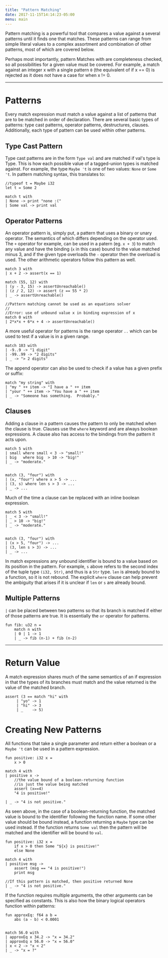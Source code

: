 ```yaml
---
title: "Pattern Matching"
date: 2017-11-15T14:14:23-05:00
menu: main
---
```


Pattern matching is a powerful tool that compares a value
against a several patterns until it finds one that matches.
These patterns can range from simple literal values to a
complex assortment and combination of other patterns,
most of which are covered below.

Perhaps most importantly, pattern Matches with are completeness
checked, so all possibilities for a given value must be covered.
For example, a match against an integer x with a single
pattern `0` (the equivalent of if x == 0) is rejected
as it does not have a case for when x != 0.

---
# Patterns

Every match expression must match a value against
a list of patterns that are to be matched in order of
declaration.  There are several basic types of patterns:
type cast patterns, operator patterns, destructures, clauses.
Additionally, each type of pattern can be used within other patterns.

## Type Cast Pattern

Type cast patterns are in the form `Type val` and are matched
if val's type is Type.  This is how each possible value of a
tagged-union types is matched against.  For example, the type
`Maybe 't` is one of two values: `None` or `Some 't`.  In pattern
matching syntax, this translates to:

```ante
//typeof t = Maybe i32
let t = Some 2

match t with
| None -> print "none :("
| Some val -> print val
```

## Operator Patterns

An operator pattern is, simply put, a pattern that uses a
binary or unary operator.  The semantics of which differs
depending on the operator used.  The `+` operator for example,
can be used in a patern (eg. `x + 3`) to match any value and
have the binding (`x` in this case) bound to the value matched
minus 3, and if the given type overloads the `-` operator then the
overload is used.  The other arithmetic operators follow this pattern as well.

```ante
match 3 with
| x + 2 -> assert(x == 1)

match (55, 12) with
| (y - 3, 15) -> assertUnreachable()
| (z / 2, 12) -> assert (z == 55 * 2)
| _ -> assertUnreachable()

//Pattern matching cannot be used as an equations solver
//
//Error: use of unbound value x in binding expression of x
match 0 with
| 2*x*x + 6*x + 4 -> assertUnreachable()
```

A more useful operator for patterns is the range operator `..` which can
be used to test if a value is in a given range.

```ante
match 103 with
| -9..9 -> "1 digit"
| -99..99 -> "2 digits"
| _ -> "> 2 digits"
```

The append operator can also be used to check if a value has a
given prefix or suffix:

```ante
match "my string" with
| "my " ++ item -> "I have a " ++ item
| "your " ++ item -> "You have a " ++ item
| _ -> "Someone has something.  Probably."
```

## Clauses

Adding a clause in a pattern causes the pattern to only be
matched when the clause is true.  Clauses use the `where`
keyword and are always boolean expressions.  A clause also
has access to the bindings from the pattern it acts upon.

```ante
match 5 with
| small where small < 3 -> "small!"
| big   where big  > 10 -> "big!"
| _ -> "moderate."


match (3, "four") with
| (x, "four") where x > 5 -> ...
| (3, s) where len s > 3 -> ...
| _ -> ...
```

Much of the time a clause can be replaced with an inline
boolean expression.

```ante
match 5 with
| _ < 3 -> "small!"
| _ > 10 -> "big!"
| _ -> "moderate."


match (3, "four") with
| (x > 5, "four") -> ...
| (3, len s > 3) -> ...
| _ -> ...
```

In match expressions any unbound identifier is bound to a value
based on its position in the pattern.  For example, `s` above refers
to the second index of the tuple type `(i32, Str)`, and thus is a
`Str` type.  `len` is already bound to a function, so it is not
rebound.  The explicit `where` clause can help prevent the ambiguity
that arises if it is unclear if `len` or `s` are already bound.


## Multiple Patterns

`|` can be placed between two patterns so that its
branch is matched if either of those patterns are true.
It is essentially the `or` operator for patterns.

```ante
fun fib: u32 n =
    match n with
    | 0 | 1 -> 1
    | _ -> fib (n-1) + fib (n-2)
```

---
# Return Value

A match expression shares much of the same semantics of an
if expression in that the types of its branches must match
and the value returned is the value of the matched branch.

```ante
assert (3 == match "hi" with
     | "yo" -> 1
     | "hi" -> 3
     | _    -> 5)
```

# Creating New Patterns

All functions that take a single parameter and return either
a boolean or a `Maybe 't` can be used in a pattern expression.

```ante
fun positive: i32 x =
    x > 0

match 4 with
| positive x ->
    //the value bound of a boolean-returning function
    //is just the value being matched
    assert (x==4)
    "4 is positive!"

| _ -> "4 is not positive."
```

As seen above, in the case of a boolean-returning function, the
matched value is bound to the identifier following the function
name.  If some other value should be bound instead, a function
returning a `Maybe` type can be used instead.  If the function
returns `Some val` then the pattern will be matched and the identifier
will be bound to `val`.

```ante
fun positive: i32 x =
    if x > 0 then Some "${x} is positive!"
    else None

match 4 with
| positive msg ->
    assert (msg == "4 is positive!")
    print msg

//If this pattern is matched, then positive returned None
| _ -> "4 is not positive."
```

If the function requires multiple arguments, the other arguments
can be specified as constants.  This is also how the binary logical operators
function within patterns:

```ante
fun approxEq: f64 a b =
    abs (a - b) < 0.0001


match 56.0 with
| approxEq x 34.2 -> "x = 34.2"
| approxEq x 56.0 -> "x = 56.0"
| x < 2 -> "x < 2"
| _ -> "x = ?"
```
